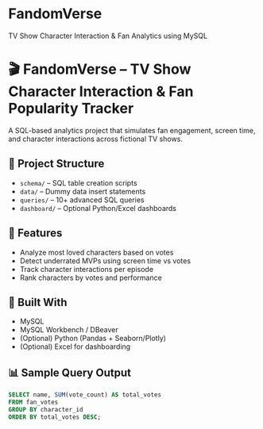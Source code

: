 # FandomVerse
TV Show Character Interaction &amp; Fan Analytics using MySQL
# 🎬 FandomVerse – TV Show Character Interaction & Fan Popularity Tracker

A SQL-based analytics project that simulates fan engagement, screen time, and character interactions across fictional TV shows.

## 📂 Project Structure
- `schema/` – SQL table creation scripts
- `data/` – Dummy data insert statements
- `queries/` – 10+ advanced SQL queries
- `dashboard/` – Optional Python/Excel dashboards

## 🧠 Features
- Analyze most loved characters based on votes
- Detect underrated MVPs using screen time vs votes
- Track character interactions per episode
- Rank characters by votes and performance

## 🔧 Built With
- MySQL
- MySQL Workbench / DBeaver
- (Optional) Python (Pandas + Seaborn/Plotly)
- (Optional) Excel for dashboarding

## 📊 Sample Query Output
```sql
SELECT name, SUM(vote_count) AS total_votes
FROM fan_votes
GROUP BY character_id
ORDER BY total_votes DESC;
